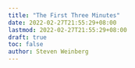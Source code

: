 ```yaml
---
title: "The First Three Minutes"
date: 2022-02-27T21:55:29+08:00
lastmod: 2022-02-27T21:55:29+08:00
draft: true
toc: false
author: Steven Weinberg
---
```

